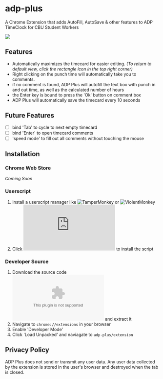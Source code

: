 # adp-plus
A Chrome Extension that adds AutoFill, AutoSave & other features to ADP TimeClock for CBU Student Workers

![](media/demo.gif)

## Features
* Automatically maximizes the timecard for easier editing. _(To return to default view, click the rectangle icon in the top right corner)_
* Right clicking on the punch time will automatically take you to comments.
* if no comment is found, ADP Plus will autofill the text box with punch in and out time, as well as the calculated number of hours
* the Enter key is bound to press the 'Ok' button on comment box
* ADP Plus will automatically save the timecard every 10 seconds

## Future Features
- [ ] bind 'Tab' to cycle to next empty timecard
- [ ] bind 'Enter' to open timecard comments
- [ ] 'speed mode' to fill out all comments without touching the mouse

## Installation
### Chrome Web Store
_Coming Soon_

### Userscript
1. Install a userscript manager like ![TamperMonkey](https://chrome.google.com/webstore/detail/tampermonkey/dhdgffkkebhmkfjojejmpbldmpobfkfo) or ![ViolentMonkey](https://chrome.google.com/webstore/detail/violentmonkey/jinjaccalgkegednnccohejagnlnfdag)
2. Click ![here](https://github.com/inVariabl/adp-plus/raw/main/ADP%20Plus.user.js) to install the script

### Developer Source
1. Download the source code ![here](https://github.com/inVariabl/adp-plus/archive/refs/heads/main.zip) and extract it
2. Navigate to `chrome://extensions` in your browser
3. Enable 'Developer Mode'
4. Click 'Load Unpacked' and naviagate to `adp-plus/extension`

## Privacy Policy
ADP Plus does not send or transmit any user data.
Any user data collected by the extension is stored in the user's browser and destroyed when the tab is closed.

